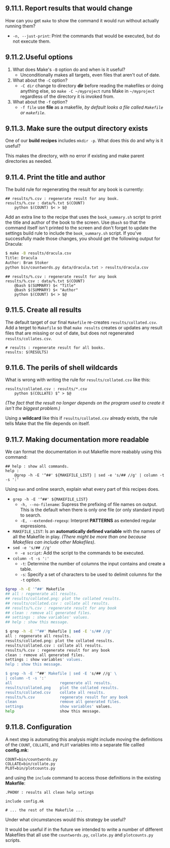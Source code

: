## 9.11.1. Report results that would change
How can you get `make` to show the command it would run without actually running them?

- `-n, --just-print`: Print the commands that would be executed, but do not execute them.

## 9.11.2.Useful options

1. What does Make's `-B` option do and when is it useful?
	- Unconditionally makes all targets, even files that aren't out of date.
2. What about the `-C` option?
	- `-C dir` change to directory **dir** before reading the makefiles or doing anything else, so `make -C ~/myproject` runs Make in `~/myproject` regardless of the directory it is invoked from.
3. What about the `-f` option?
	- `-f file` use **file** as a makefile, *by default looks a file called `Makefile` or `makefile`*.

## 9.11.3. Make sure the output directory exists
One of our **build recipes** includes `mkdir -p`. What does this do and why is it useful?

This makes the directory, with no error if existing and make parent directories as needed.

## 9.11.4. Print the title and author
The build rule for regenerating the result for any book is currently:
```make
## results/%.csv : regenerate result for any book.
results/%.csv : data/%.txt $(COUNT)
	python $(COUNT) $< > $@
```

Add an extra line to the recipe that uses the `book_summary.sh` script to print the title and author of the book to the screen. Use `@bash`  so that the command itself isn't printed to the screen and don't forget to update the settings build rule to include the `book_summary.sh` script.
If you've successfully made those changes, you should get the following output for Dracula:
```bash
$ make -B results/dracula.csv
Title: Dracula
Author: Bram Stoker
python bin/countwords.py data/dracula.txt > results/dracula.csv
```


```make
## results/%.csv : regenerate result for any book
results/%.csv : data/%.txt $(COUNT)
	@bash $(SUMMARY) $< "Title" 
	@bash $(SUMMARY) $< "Author" 
	python $(COUNT) $< > $@
```

## 9.11.5. Create all results
The default target of our final `Makefile` re-creates `results/collated.csv`. Add a terget to `Makefile` so that `make results` creates or updates any result files that are missing or out of date, but does not regenerated `results/collates.csv`.

```make
# results : regenerate result for all books.
results: $(RESULTS)
```

## 9.11.6. The perils of shell wildcards
What is wrong with writing the rule for `results/collated.csv` like this:

```make
results/collated.csv : results/*.csv
	python $(COLLATE) $^ > $@
```

*(The fact that the result no longer depends on the program used to create it isn't the biggest problem.)*

Using a **wildcard** like this if `results/collated.csv` already exists, the rule tells Make that the file depends on itself.

## 9.11.7. Making documentation more readable
We can format the documentation in out Makefile more reabably using this command:

```make
## help : show all commands.
help : 
	@grep -h -E '^##' ${MAKEFILE_LIST} | sed -e 's/## //g' | column -t -s ':'
```

Using `man` and online search, explain what every part of this recipes does.

- `grep -h -E '^##' ${MAKEFILE_LIST}`
	- `-h, --no-filename`: Supress the prefixing of file names on output. This is the default when there is only one file (or only standard input) to search.
	- `-E, --extended-regexp`: Interpret **PATTERNS** as extended regular expressions.
- `MAKEFILE_LIST`: Is an **automatically defined variable** with the names of all the Makefile in play. *(There might be more than one because Makefiles can include other Makefiles).*
- `sed -e 's/## //g'`
	- `-e script`: Add the script to the commands to be executed.
- `column -t -s ':'`
	- `-t`: Determine the number of columns the input contains and create a table.
	- `-s`: Specify a set of characters to be used to delimit columns for the `-t` option.

```bash
$grep -h -E '^##' Makefile                      
## all : regenerate all results.
## results/collated.png: plot the collated results.
## results/collated.csv : collate all results.
## results/%.csv : regenerate result for any book
## clean : remove all generated files.
## settings : show variables' values.
## help : show this message.

$ grep -h -E '^##' Makefile | sed -E 's/## //g'  
all : regenerate all results.
results/collated.png: plot the collated results.
results/collated.csv : collate all results.
results/%.csv : regenerate result for any book
clean : remove all generated files.
settings : show variables' values.
help : show this message.

$ grep -h -E '^##' Makefile | sed -E 's/## //g' \
| column -t -s ':'
all                     regenerate all results.
results/collated.png    plot the collated results.
results/collated.csv    collate all results.
results/%.csv           regenerate result for any book
clean                   remove all generated files.
settings                show variables' values.
help                    show this message.
```

## 9.11.8. Configuration
A next step is automating this analysis might include moving the definitions of the `COUNT`, `COLLATE`, and `PLOT` variables into a separate file callled **config.mk**:

```make
COUNT=bin/countwords.py
COLLATE=bin/collate.py
PLOT=bin/plotcounts.py
```

and using the `include` command to access those definitions in the existing **Makefile**:

```make
.PHONY : results all clean help setings

include config.mk

# ... the rest of the Makefile ...
```

Under what circumstances would this strategy be useful?

It would be useful if in the future we intended to write a number of different Makefiles that all use the `countwords.py`, `collate.py` and `plotcounts.py` scripts.